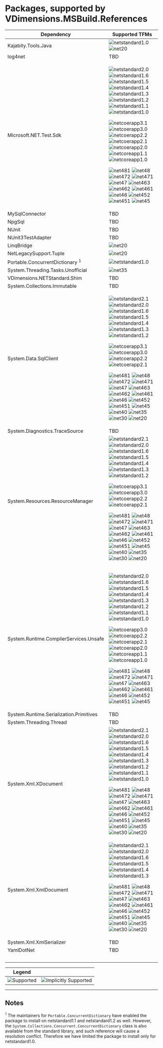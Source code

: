 # Packages, supported by VDimensions.MSBuild.References

|Dependency|Supported TFMs|
|-|-|
|Kajabity.Tools.Java|![netstandard1.0](https://img.shields.io/badge/netstandard1.0-darkgreen.svg) ![net20](https://img.shields.io/badge/net20-darkgreen.svg)|
|log4net|TBD|
|Microsoft.NET.Test.Sdk|<p>![netstandard2.0](https://img.shields.io/badge/netstandard2.0-darkgreen.svg) ![netstandard1.6](https://img.shields.io/badge/netstandard1.6-darkgreen.svg) ![netstandard1.5](https://img.shields.io/badge/netstandard1.5-darkgreen.svg) ![netstandard1.4](https://img.shields.io/badge/netstandard1.4-darkgreen.svg) ![netstandard1.3](https://img.shields.io/badge/netstandard1.3-darkgreen.svg) ![netstandard1.2](https://img.shields.io/badge/netstandard1.2-darkgreen.svg) ![netstandard1.1](https://img.shields.io/badge/netstandard1.1-darkgreen.svg) ![netstandard1.0](https://img.shields.io/badge/netstandard1.0-darkgreen.svg) </p><p>  ![netcoerapp3.1](https://img.shields.io/badge/netcoerapp3.1-darkgreen.svg) ![netcoerapp3.0](https://img.shields.io/badge/netcoerapp3.0-darkgreen.svg) ![netcoerapp2.2](https://img.shields.io/badge/netcoerapp2.2-darkgreen.svg) ![netcoerapp2.1](https://img.shields.io/badge/netcoerapp2.1-darkgreen.svg) ![netcoerapp2.0](https://img.shields.io/badge/netcoerapp2.0-darkgreen.svg) ![netcoreapp1.1](https://img.shields.io/badge/netcoreapp1.1-darkgreen.svg) ![netcoreapp1.0](https://img.shields.io/badge/netcoreapp1.0-darkgreen.svg) </p><p> ![net481](https://img.shields.io/badge/net481-darkgreen.svg) ![net48](https://img.shields.io/badge/net48-darkgreen.svg) ![net472](https://img.shields.io/badge/net472-darkgreen.svg) ![net471](https://img.shields.io/badge/net471-darkgreen.svg) ![net47](https://img.shields.io/badge/net47-darkgreen.svg) ![net463](https://img.shields.io/badge/net463-darkgreen.svg) ![net462](https://img.shields.io/badge/net462-darkgreen.svg) ![net461](https://img.shields.io/badge/net461-darkgreen.svg) ![net46](https://img.shields.io/badge/net46-darkgreen.svg) ![net452](https://img.shields.io/badge/net452-darkgreen.svg) ![net451](https://img.shields.io/badge/net451-darkgreen.svg) ![net45](https://img.shields.io/badge/net45-darkgreen.svg)</p>|
|MySqlConnector|TBD|
|NpgSql|TBD|
|NUnit|TBD|
|NUnit3TestAdapter|TBD|
|LinqBridge|![net20](https://img.shields.io/badge/net20-darkgreen.svg)|
|NetLegacySupport.Tuple|![net20](https://img.shields.io/badge/net20-darkgreen.svg)|
|Portable.ConcurrentDictionary <sup>1</sup>|![netstandard1.0](https://img.shields.io/badge/netstandard1.0-darkgreen.svg)|
|System.Threading.Tasks.Unofficial|![net35](https://img.shields.io/badge/net35-darkgreen.svg)|
|VDimensions.NETStandard.Shim|TBD|
|System.Collections.Immutable|TBD|
|System.Data.SqlClient|<p>![netstandard2.1](https://img.shields.io/badge/netstandard2.1-darkgreen.svg) ![netstandard2.0](https://img.shields.io/badge/netstandard2.0-darkgreen.svg) ![netstandard1.6](https://img.shields.io/badge/netstandard1.6-darkgreen.svg) ![netstandard1.5](https://img.shields.io/badge/netstandard1.5-darkgreen.svg) ![netstandard1.4](https://img.shields.io/badge/netstandard1.4-darkgreen.svg) ![netstandard1.3](https://img.shields.io/badge/netstandard1.3-darkgreen.svg) ![netstandard1.2](https://img.shields.io/badge/netstandard1.2-darkgreen.svg)</p><p>![netcoerapp3.1](https://img.shields.io/badge/netcoerapp3.1-darkgreen.svg) ![netcoerapp3.0](https://img.shields.io/badge/netcoerapp3.0-darkgreen.svg) ![netcoerapp2.2](https://img.shields.io/badge/netcoerapp2.2-darkgreen.svg) ![netcoerapp2.1](https://img.shields.io/badge/netcoerapp2.1-darkgreen.svg)</p><p>![net481](https://img.shields.io/badge/net481-darkgreen.svg) ![net48](https://img.shields.io/badge/net48-darkgreen.svg) ![net472](https://img.shields.io/badge/net472-darkgreen.svg) ![net471](https://img.shields.io/badge/net471-darkgreen.svg) ![net47](https://img.shields.io/badge/net47-darkgreen.svg) ![net463](https://img.shields.io/badge/net463-darkgreen.svg) ![net462](https://img.shields.io/badge/net462-darkgreen.svg) ![net461](https://img.shields.io/badge/net461-darkgreen.svg) ![net46](https://img.shields.io/badge/net46-darkgreen.svg) ![net452](https://img.shields.io/badge/net452-darkgreen.svg) ![net451](https://img.shields.io/badge/net451-darkgreen.svg) ![net45](https://img.shields.io/badge/net45-blue.svg) ![net40](https://img.shields.io/badge/net40-blue.svg) ![net35](https://img.shields.io/badge/net35-blue.svg) ![net30](https://img.shields.io/badge/net30-blue.svg) ![net20](https://img.shields.io/badge/net20-blue.svg)</p>|
|System.Diagnostics.TraceSource|TBD|
|System.Resources.ResourceManager|![netstandard2.1](https://img.shields.io/badge/netstandard2.1-darkgreen.svg) ![netstandard2.0](https://img.shields.io/badge/netstandard2.0-darkgreen.svg) ![netstandard1.6](https://img.shields.io/badge/netstandard1.6-darkgreen.svg) ![netstandard1.5](https://img.shields.io/badge/netstandard1.5-darkgreen.svg) ![netstandard1.4](https://img.shields.io/badge/netstandard1.4-darkgreen.svg) ![netstandard1.3](https://img.shields.io/badge/netstandard1.3-darkgreen.svg) ![netstandard1.2](https://img.shields.io/badge/netstandard1.2-darkgreen.svg)</p><p>![netcoerapp3.1](https://img.shields.io/badge/netcoerapp3.1-darkgreen.svg) ![netcoerapp3.0](https://img.shields.io/badge/netcoerapp3.0-darkgreen.svg) ![netcoerapp2.2](https://img.shields.io/badge/netcoerapp2.2-darkgreen.svg) ![netcoerapp2.1](https://img.shields.io/badge/netcoerapp2.1-darkgreen.svg)</p><p>![net481](https://img.shields.io/badge/net481-darkgreen.svg) ![net48](https://img.shields.io/badge/net48-darkgreen.svg) ![net472](https://img.shields.io/badge/net472-darkgreen.svg) ![net471](https://img.shields.io/badge/net471-darkgreen.svg) ![net47](https://img.shields.io/badge/net47-darkgreen.svg) ![net463](https://img.shields.io/badge/net463-darkgreen.svg) ![net462](https://img.shields.io/badge/net462-darkgreen.svg) ![net461](https://img.shields.io/badge/net461-darkgreen.svg) ![net46](https://img.shields.io/badge/net46-darkgreen.svg) ![net452](https://img.shields.io/badge/net452-darkgreen.svg) ![net451](https://img.shields.io/badge/net451-darkgreen.svg) ![net45](https://img.shields.io/badge/net45-darkgreen.svg) ![net40](https://img.shields.io/badge/net40-blue.svg) ![net35](https://img.shields.io/badge/net35-blue.svg) ![net30](https://img.shields.io/badge/net30-blue.svg) ![net20](https://img.shields.io/badge/net20-blue.svg)</p>|
|System.Runtime.CompilerServices.Unsafe|<p>![netstandard2.0](https://img.shields.io/badge/netstandard2.0-darkgreen.svg) ![netstandard1.6](https://img.shields.io/badge/netstandard1.6-darkgreen.svg) ![netstandard1.5](https://img.shields.io/badge/netstandard1.5-darkgreen.svg) ![netstandard1.4](https://img.shields.io/badge/netstandard1.4-darkgreen.svg) ![netstandard1.3](https://img.shields.io/badge/netstandard1.3-darkgreen.svg) ![netstandard1.2](https://img.shields.io/badge/netstandard1.2-darkgreen.svg) ![netstandard1.1](https://img.shields.io/badge/netstandard1.1-darkgreen.svg) ![netstandard1.0](https://img.shields.io/badge/netstandard1.0-darkgreen.svg) </p><p>  ![netcoerapp3.0](https://img.shields.io/badge/netcoerapp3.0-darkgreen.svg) ![netcoerapp2.2](https://img.shields.io/badge/netcoerapp2.2-darkgreen.svg) ![netcoerapp2.1](https://img.shields.io/badge/netcoerapp2.1-darkgreen.svg) ![netcoerapp2.0](https://img.shields.io/badge/netcoerapp2.0-darkgreen.svg) ![netcoreapp1.1](https://img.shields.io/badge/netcoreapp1.1-darkgreen.svg) ![netcoreapp1.0](https://img.shields.io/badge/netcoreapp1.0-darkgreen.svg) </p><p> ![net481](https://img.shields.io/badge/net481-darkgreen.svg) ![net48](https://img.shields.io/badge/net48-darkgreen.svg) ![net472](https://img.shields.io/badge/net472-darkgreen.svg) ![net471](https://img.shields.io/badge/net471-darkgreen.svg) ![net47](https://img.shields.io/badge/net47-darkgreen.svg) ![net463](https://img.shields.io/badge/net463-darkgreen.svg) ![net462](https://img.shields.io/badge/net462-darkgreen.svg) ![net461](https://img.shields.io/badge/net461-darkgreen.svg) ![net46](https://img.shields.io/badge/net46-darkgreen.svg) ![net452](https://img.shields.io/badge/net452-darkgreen.svg) ![net451](https://img.shields.io/badge/net451-darkgreen.svg) ![net45](https://img.shields.io/badge/net45-darkgreen.svg)</p>|
|System.Runtime.Serialization.Primitives|TBD|
|System.Threading.Thread|TBD|
|System.Xml.XDocument|![netstandard2.1](https://img.shields.io/badge/netstandard2.1-darkgreen.svg) ![netstandard2.0](https://img.shields.io/badge/netstandard2.0-darkgreen.svg) ![netstandard1.6](https://img.shields.io/badge/netstandard1.6-darkgreen.svg) ![netstandard1.5](https://img.shields.io/badge/netstandard1.5-darkgreen.svg) ![netstandard1.4](https://img.shields.io/badge/netstandard1.4-darkgreen.svg) ![netstandard1.3](https://img.shields.io/badge/netstandard1.3-darkgreen.svg) ![netstandard1.2](https://img.shields.io/badge/netstandard1.2-darkgreen.svg) ![netstandard1.1](https://img.shields.io/badge/netstandard1.1-darkgreen.svg) ![netstandard1.0](https://img.shields.io/badge/netstandard1.0-darkgreen.svg) </p><p></p><p>![net481](https://img.shields.io/badge/net481-darkgreen.svg) ![net48](https://img.shields.io/badge/net48-darkgreen.svg) ![net472](https://img.shields.io/badge/net472-darkgreen.svg) ![net471](https://img.shields.io/badge/net471-darkgreen.svg) ![net47](https://img.shields.io/badge/net47-darkgreen.svg) ![net463](https://img.shields.io/badge/net463-darkgreen.svg) ![net462](https://img.shields.io/badge/net462-darkgreen.svg) ![net461](https://img.shields.io/badge/net461-darkgreen.svg) ![net46](https://img.shields.io/badge/net46-darkgreen.svg) ![net452](https://img.shields.io/badge/net452-darkgreen.svg) ![net451](https://img.shields.io/badge/net451-darkgreen.svg) ![net45](https://img.shields.io/badge/net45-darkgreen.svg) ![net40](https://img.shields.io/badge/net40-blue.svg) ![net35](https://img.shields.io/badge/net35-blue.svg) ![net30](https://img.shields.io/badge/net30-blue.svg) ![net20](https://img.shields.io/badge/net20-blue.svg)</p>|
|System.Xml.XmlDocument|![netstandard2.1](https://img.shields.io/badge/netstandard2.1-darkgreen.svg) ![netstandard2.0](https://img.shields.io/badge/netstandard2.0-darkgreen.svg) ![netstandard1.6](https://img.shields.io/badge/netstandard1.6-darkgreen.svg) ![netstandard1.5](https://img.shields.io/badge/netstandard1.5-darkgreen.svg) ![netstandard1.4](https://img.shields.io/badge/netstandard1.4-darkgreen.svg) ![netstandard1.3](https://img.shields.io/badge/netstandard1.3-darkgreen.svg) </p><p></p><p>![net481](https://img.shields.io/badge/net481-darkgreen.svg) ![net48](https://img.shields.io/badge/net48-darkgreen.svg) ![net472](https://img.shields.io/badge/net472-darkgreen.svg) ![net471](https://img.shields.io/badge/net471-darkgreen.svg) ![net47](https://img.shields.io/badge/net47-darkgreen.svg) ![net463](https://img.shields.io/badge/net463-darkgreen.svg) ![net462](https://img.shields.io/badge/net462-darkgreen.svg) ![net461](https://img.shields.io/badge/net461-darkgreen.svg) ![net46](https://img.shields.io/badge/net46-darkgreen.svg) ![net452](https://img.shields.io/badge/net452-blue.svg) ![net451](https://img.shields.io/badge/net451-blue.svg) ![net45](https://img.shields.io/badge/net45-blue.svg) ![net40](https://img.shields.io/badge/net40-blue.svg) ![net35](https://img.shields.io/badge/net35-blue.svg) ![net30](https://img.shields.io/badge/net30-blue.svg) ![net20](https://img.shields.io/badge/net20-blue.svg)</p>|
|System.Xml.XmlSerializer|TBD|
|YamlDotNet|TBD|
|&nbsp;|&nbsp;|

|Legend||
|-|-|
|![Supported](https://img.shields.io/badge/Supported-darkgreen.svg)|![Implicitly Supported](https://img.shields.io/badge/Implicitly_Supported-blue.svg)|
----

## Notes

<sup>1</sup> The maintainers for `Portable.ConcurrentDictionary` have enabled the package to install on netstandard1.1 and netstandard1.2 as well. However,
the `System.Collections.Concurrent.ConcurrentDictionary` class is also available from the standard library, and such reference will cause a resolution conflict. Therefore we have limited the package to install only for netstandard1.0.  
